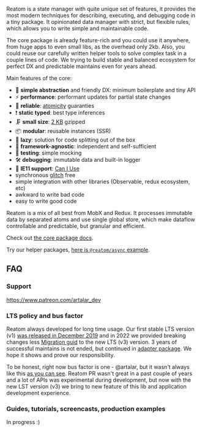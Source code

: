 Reatom is a state manager with quite unique set of features, it provides the most modern techniques for describing, executing, and debugging code in a tiny package. It opinionated data manager with strict, but flexible rules, which allows you to write simple and maintainable code.

The core package is already feature-rich and you could use it anywhere, from huge apps to even small libs, as the overhead only 2kb. Also, you could reuse our carefully written helper tools to solve complex task in a couple lines of code. We trying to build stable and balanced ecosystem for perfect DX and predictable maintains even for years ahead.

Main features of the core:

- 🐣 **simple abstraction** and friendly DX: minimum boilerplate and tiny API
- ⚡ **performance**: performant updates for partial state changes
- 🧯 **reliable**: [atomicity](<https://en.wikipedia.org/wiki/Atomicity_(database_systems)>) guaranties
- ❗️ **static typed**: best type inferences
- 🗜 **small size**: [2 KB](https://bundlephobia.com/result?p=@reatom/core@alpha) gzipped
- 📦 **modular**: reusable instances (SSR)
- 🍴 **lazy**: solution for code splitting out of the box
- 🔌 **framework-agnostic**: independent and self-sufficient
- 🧪 **testing**: simple mocking
- 🛠 **debugging**: immutable data and built-in logger
- 👴 **IE11 support**: [Can I Use](https://caniuse.com/?search=weakmap)
- synchronous [glitch](https://en.wikipedia.org/wiki/Reactive_programming#Glitches) free
- simple integration with other libraries (Observable, redux ecosystem, etc)
- awkward to write bad code
- easy to write good code

Reatom is a mix of all best from MobX and Redux. It processes immutable data by separated atoms and use single global store, which make dataflow controllable and predictable, but granular and efficient.

Check out [the core package docs](https://reatom.dev/packages/core).

Try our helper packages, [here is `@reatom/async` example](https://codesandbox.io/s/reatomasync-9t0x42?file=/src/model.ts).

## FAQ

### Support

https://www.patreon.com/artalar_dev

### LTS policy and bus factor

Reatom always developed for long time usage. Our first stable LTS version (v1) [was released in December 2019](https://github.com/artalar/reatom/releases/tag/v1.0) and in 2022 we provided breaking changes less [Migration guid](https://www.reatom.dev/packages/core-v1#migration-guide) to the new LTS (v3) version. 3 years of successful maintains is not ended, but continued in [adapter package](https://www.reatom.dev/packages/core-v1). We hope it shows and prove our responsibility.

To be honest, right now bus factor is one - @artalar, but it wasn't always like this [as you can see](https://github.com/artalar/reatom/graphs/contributors). Reatom PR wasn't great in a past couple of years and a lot of APIs was experimental during development, but now with the new LST version (v3) we bring to new feature of this lib and application development experience.

### Guides, tutorials, screencasts, production examples

In progress :)
